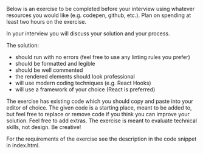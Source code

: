 Below is an exercise to be completed before your interview using whatever
resources you would like (e.g. codepen, github, etc.). Plan on spending at least
two hours on the exercise.

In your interview you will discuss your solution and your process.

The solution:

- should run with no errors (feel free to use any linting rules you prefer)
- should be formatted and legible
- should be well commented
- the rendered elements should look professional
- will use modern coding techniques (e.g. React Hooks)
- will use a framework of your choice (React is preferred)

The exercise has existing code which you should copy and paste into your
editor of choice. The given code is a starting place, meant to be added to,
but feel free to replace or remove code if you think you can improve your
solution. Feel free to add extras. The exercise is meant to evaluate technical skills,
not design. Be creative!

For the requirements of the exercise see the description in the code snippet
in index.html.
